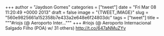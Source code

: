 
+++
author = "Jaydson Gomes"
categories = ["tweet"]
date = "Fri Mar 08 11:20:49 +0000 2013"
draft = false
image = "{TWEET_IMAGE}"
slug = "560e9825661a152358b7e433a2e648e6f24803dc"
tags = ["tweet"]
title = """#riojs (@ Aeroporto Inter..."""
+++
#riojs (@ Aeroporto Internacional Salgado Filho (POA) w/ 31 others) http://t.co/647aNMuZYv
